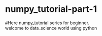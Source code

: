 # numpy_tutorial-part-1
#Here numpy_tutorial series for beginner.<br>
welcome to data_science world using python
